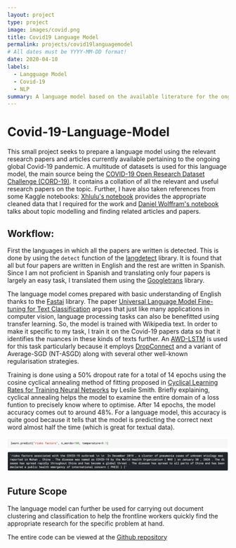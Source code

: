 ```yaml
---
layout: project
type: project
image: images/covid.png
title: Covid19 Language Model
permalink: projects/covid19languagemodel
# All dates must be YYYY-MM-DD format!
date: 2020-04-10
labels:
  - Langguage Model
  - Covid-19
  - NLP
summary: A language model based on the available literature for the ongoing Covid-19 pandemic.
---
```

# Covid-19-Language-Model

This small project seeks to prepare a language model using the relevant research papers and articles currently available pertaining to the ongoing global Covid-19 pandemic. A multitude of datasets is used for this language model, the main source being the [COVID-19 Open Research Dataset Challenge (CORD-19)](https://www.kaggle.com/allen-institute-for-ai/CORD-19-research-challenge). It contains a collation of all the relevant and useful research papers on the topic. Further, I have also taken references from some Kaggle notebooks: [Xhlulu's notebook](https://www.kaggle.com/xhlulu/cord-19-eda-parse-json-and-generate-clean-csv) provides the appropriate cleaned data that I required for the work and [Daniel Wolffram's notebook](https://www.kaggle.com/danielwolffram/topic-modeling-finding-related-articles) talks about topic modelling and finding related articles and papers.

## Workflow:

First the languages in which all the papers are written is detected. This is done by using the `detect` function of the [langdetect](https://pypi.org/project/langdetect/) library. It is found that all but four papers are written in English and the rest are written in Spanish. Since I am not proficient in Spanish and translating only four papers is largely an easy task, I translated them using the [Googletrans](https://pypi.org/project/googletrans/) library.

The language model comes prepared with basic understanding of English thanks to the [Fastai](https://www.fast.ai) library. The paper [Universal Language Model Fine-tuning for Text Classification](https://arxiv.org/abs/1801.06146) argues that just like many applications in computer vision, language processing tasks can also be benefitted using transfer learning. So, the model is trained with Wikipedia text. In order to make it specific to my task, I train it on the Covid-19 papers data so that it identifies the nuances in these kinds of texts further. An [AWD-LSTM](https://arxiv.org/pdf/1708.02182.pdf) is used for this task particularly because it employs [DropConnect](http://yann.lecun.com/exdb/publis/pdf/wan-icml-13.pdf) and a variant of Average-SGD (NT-ASGD) along with several other well-known regularisation strategies.

Training is done using a 50% dropout rate for a total of 14 epochs using the cosine cyclical annealing method of fitting proposed in [Cyclical Learning Rates for Training Neural Networks](https://arxiv.org/abs/1506.01186) by Leslie Smith. Briefly explaining, cyclical annealing helps the model to examine the entire domain of a loss funtion to precisely know where to optimise. After 14 epochs, the model accuracy comes out to around 48%. For a language model, this accuracy is quite good because it tells that the model is predicting the correct next word almost half the time (which is great for textual data).

![Example](https://github.com/piyushmishra12/Covid-19-Language-Model/blob/master/example.png)

## Future Scope

The language model can further be used for carrying out document clustering and classification to help the frontline workers quickly find the appropriate research for the specific problem at hand.

The entire code can be viewed at the [Github repository](https://github.com/piyushmishra12/Covid-19-Language-Model)
